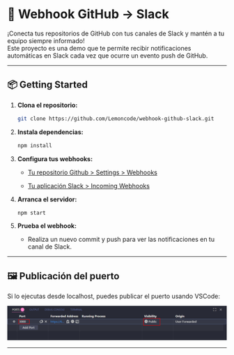# 🚀 Webhook GitHub → Slack

¡Conecta tus repositorios de GitHub con tus canales de Slack y mantén a tu equipo siempre informado!  
Este proyecto es una demo que te permite recibir notificaciones automáticas en Slack cada vez que ocurre un evento push de GitHub.

---

## 📦 Getting Started

1. **Clona el repositorio:**
   ```bash
   git clone https://github.com/Lemoncode/webhook-github-slack.git
   ```
2. **Instala dependencias:**
   ```bash
   npm install
   ```
3. **Configura tus webhooks:**
   - [Tu repositorio Github > Settings > Webhooks](https://github.com/Lemoncode/webhook-github-slack/settings/hooks)

   - [Tu aplicación Slack > Incoming Webhooks](https://api.slack.com/apps)

4. **Arranca el servidor:**
   ```bash
   npm start
   ```

5. **Prueba el webhook:**
   - Realiza un nuevo commit y push para ver las notificaciones en tu canal de Slack.

---

## 🖼️ Publicación del puerto

Si lo ejecutas desde localhost, puedes publicar el puerto usando VSCode:

![Publish port 3000](./resources/publish-port.png)

---
